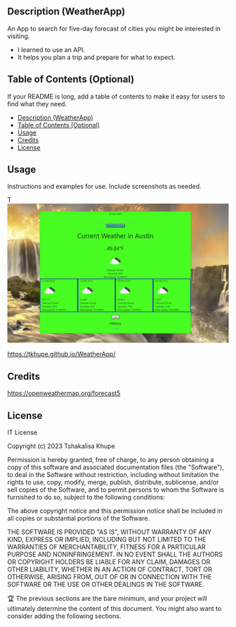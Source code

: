 ## Description (WeatherApp)

An App to search for five-day forecast of cities you might be interested in visiting.

- I learned to use an API. 
- It helps you plan a trip and prepare for what to expect.


## Table of Contents (Optional)

If your README is long, add a table of contents to make it easy for users to find what they need.

- [Description (WeatherApp)](#description-weatherapp)
- [Table of Contents (Optional)](#table-of-contents-optional)
- [Usage](#usage)
- [Credits](#credits)
- [License](#license)

## Usage

Instructions and examples for use. Include screenshots as needed.

T
![alt text](assets/images/screenshot.png)

https://tkhupe.github.io/WeatherApp/

## Credits

https://openweathermap.org/forecast5

## License

IT License

Copyright (c) 2023 Tshakalisa Khupe

Permission is hereby granted, free of charge, to any person obtaining a copy
of this software and associated documentation files (the "Software"), to deal
in the Software without restriction, including without limitation the rights
to use, copy, modify, merge, publish, distribute, sublicense, and/or sell
copies of the Software, and to permit persons to whom the Software is
furnished to do so, subject to the following conditions:

The above copyright notice and this permission notice shall be included in all
copies or substantial portions of the Software.

THE SOFTWARE IS PROVIDED "AS IS", WITHOUT WARRANTY OF ANY KIND, EXPRESS OR
IMPLIED, INCLUDING BUT NOT LIMITED TO THE WARRANTIES OF MERCHANTABILITY,
FITNESS FOR A PARTICULAR PURPOSE AND NONINFRINGEMENT. IN NO EVENT SHALL THE
AUTHORS OR COPYRIGHT HOLDERS BE LIABLE FOR ANY CLAIM, DAMAGES OR OTHER
LIABILITY, WHETHER IN AN ACTION OF CONTRACT, TORT OR OTHERWISE, ARISING FROM,
OUT OF OR IN CONNECTION WITH THE SOFTWARE OR THE USE OR OTHER DEALINGS IN THE
SOFTWARE.


🏆 The previous sections are the bare minimum, and your project will ultimately determine the content of this document. You might also want to consider adding the following sections.
